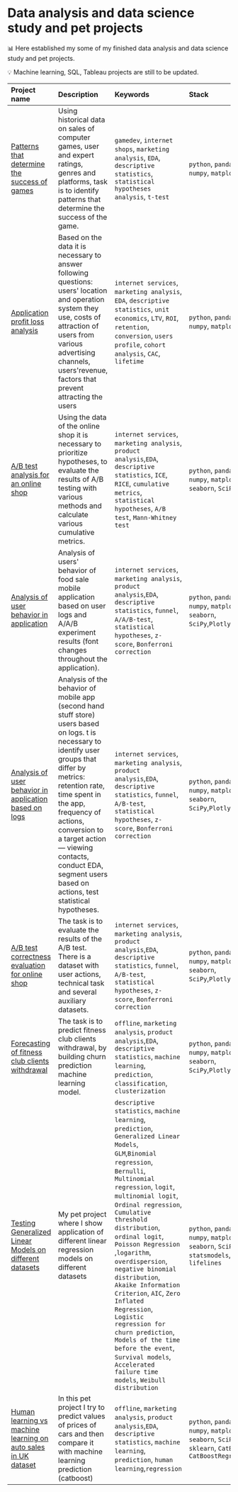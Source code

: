 # Data analysis and data science study and pet projects

📊 Here established my some of my finished data analysis and data science study and pet projects.

💡 Machine learning, SQL, Tableau projects are still to be updated.


| Project name             | Description                     | Keywords                      |Stack                   |
| :------------------------|:--------------------------------|:------------------------------|:------------------|
| [Patterns that determine the success of games](https://github.com/evkis/data_analysis_science_pet/tree/main/03_patterns_that_determine_success_of_games) | Using historical data on sales of computer games, user and expert ratings, genres and platforms, task is to identify patterns that determine the success of the game.| `gamedev`, `internet shops`, `marketing analysis`, `EDA`, `descriptive statistics`, `statistical hypotheses analysis`, `t-test`| `python`, `pandas`, `numpy`, `matplotlib`|
| [Application profit loss analysis](https://github.com/evkis/data_analysis_science_pet/tree/main/04_mobile_application_loss_analysis) |Based on the data it is necessary to answer following questions: users' location and operation system they use, costs of attraction of users from various advertising channels, users'revenue, factors that prevent attracting the users|`internet services`, `marketing analysis`, `EDA`, `descriptive statistics`, `unit economics`, `LTV`, `ROI`, `retention`, `conversion`, `users profile`, `cohort analysis`, `CAC`, `lifetime`|`python`, `pandas`, `numpy`, `matplotlib`|
| [A/B test analysis for an online shop](https://github.com/evkis/data_analysis_science_pet/tree/main/05_ab_test_analysis_for_online_shop) |Using the data of the online shop it is necessary to prioritize hypotheses, to evaluate the results of A/B testing with various methods and calculate various cumulative metrics.|`internet services`, `marketing analysis`, `product analysis`,`EDA`, `descriptive statistics`, `ICE`, `RICE`, `cumulative metrics`, `statistical hypotheses`, `A/B test`, `Mann-Whitney test`|`python`, `pandas`, `numpy`, `matplotlib`, `seaborn`, `SciPy`|
| [Analysis of user behavior in application](https://github.com/evkis/data_analysis_science_pet/tree/main/06_analysis_of_user_behavior_in_application) |Analysis of users' behavior of food sale mobile application based on user logs and A/A/B experiment results (font changes throughout the application).|`internet services`, `marketing analysis`, `product analysis`,`EDA`, `descriptive statistics`, `funnel`, `A/A/B-test`, `statistical hypotheses`, `z-score`, `Bonferroni correction`|`python`, `pandas`, `numpy`, `matplotlib`, `seaborn`, `SciPy`,`Plotly`|
| [Analysis of user behavior in application based on logs](https://github.com/evkis/data_analysis_science_pet/tree/main/08_analysis_of_user_behavior_in_app_logs_based) |Analysis of the behavior of mobile app (second hand stuff store) users based on logs. t is necessary to identify user groups that differ by metrics: retention rate, time spent in the app, frequency of actions, conversion to a target action — viewing contacts, conduct EDA, segment users based on actions, test statistical hypotheses.|`internet services`, `marketing analysis`, `product analysis`,`EDA`, `descriptive statistics`, `funnel`, `A/B-test`, `statistical hypotheses`, `z-score`, `Bonferroni correction`|`python`, `pandas`, `numpy`, `matplotlib`, `seaborn`, `SciPy`,`Plotly`|
| [A/B test correctness evaluation for online shop ](https://github.com/evkis/data_analysis_science_pet/blob/main/09_A_B_test_correctness_evaluation_for_online_shop_en/README.md) |The task is to evaluate the results of the A/B test. There is a dataset with user actions, technical task and several auxiliary datasets.|`internet services`, `marketing analysis`, `product analysis`,`EDA`, `descriptive statistics`, `funnel`, `A/B-test`, `statistical hypotheses`, `z-score`, `Bonferroni correction`|`python`, `pandas`, `numpy`, `matplotlib`, `seaborn`, `SciPy`,`Plotly`|
| [Forecasting of fitness club clients withdrawal](https://github.com/evkis/data_analysis_science_pet/tree/main/10_forecasting_withdrawal_of_customers_of_fitness_centers_chain) |The task is to predict fitness club clients withdrawal, by building churn prediction machine learning model.|`offline`, `marketing analysis`, `product analysis`,`EDA`, `descriptive statistics`, `machine learning`, `prediction`, `classification`, `clusterization`|`python`, `pandas`, `numpy`, `matplotlib`, `seaborn`, `SciPy`,`Plotly`,`sklearn`|
| [Testing Generalized Linear Models on different datasets](https://github.com/evkis/data_analysis_science_pet/tree/main/11_testing_glm_models) |My pet project where I show application of different linear regression models on different datasets| `descriptive statistics`, `machine learning`, `prediction`, ` Generalized Linear Models`, `GLM`,`Binomial regression`, `Bernulli`, `Multinomial regression`, `logit`,  `multinomial logit`, `Ordinal regression`, `Cumulative threshold distribution`, `ordinal logit`, `Poisson Regression` ,`logarithm`, `overdispersion`, `negative binomial distribution`, `Akaike Information Criterion`, `AIC`, `Zero Inflated Regression`, `Logistic regression for churn prediction`, `Models of the time before the event`, `Survival models`, `Accelerated failure time models`, `Weibull distribution`|`python`, `pandas`, `numpy`, `matplotlib`, `seaborn`, `SciPy`, `statsmodels`, `bevel`, `lifelines`|
| [Human learning vs machine learning on auto sales in UK dataset]() |In this pet project I try to predict values of prices of cars and then compare it with machine learning prediction (catboost)|`offline`, `marketing analysis`, `product analysis`,`EDA`, `descriptive statistics`, `machine learning`, `prediction`, `human learning`,`regression`|`python`, `pandas`, `numpy`, `matplotlib`, `seaborn`,  `SciPy`, `sklearn`, `CatBoost`, `CatBoostRegressor`|
